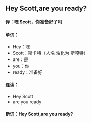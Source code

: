 ## Hey Scott,are you ready?

#### 译：嘿 Scott，你准备好了吗

#### 单词：

- Hey：嘿
- Scott：斯卡特（人名 浊化为 斯嘎特）
- are：是
- you：你
- ready：准备好

#### 连读：

- Hey Scott
- are you ready

#### 断词：Hey Scott,are you ready?
